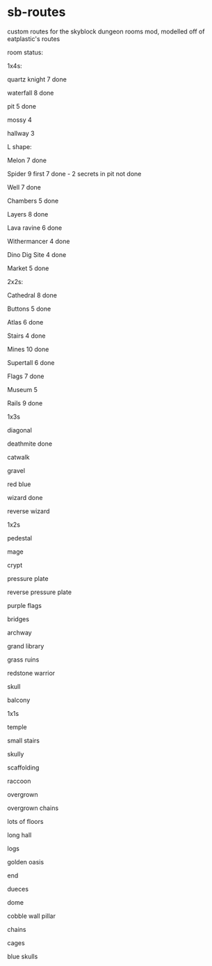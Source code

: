 # sb-routes
custom routes for the skyblock dungeon rooms mod, modelled off of eatplastic's routes

room status:


1x4s:


quartz knight 7 done

waterfall 8 done

pit 5 done

mossy 4

hallway 3


L shape:

Melon 7 done

Spider 9 first 7 done - 2 secrets in pit not done

Well 7 done

Chambers 5 done

Layers 8 done

Lava ravine 6 done

Withermancer 4 done

Dino Dig Site 4 done

Market 5 done


2x2s:


Cathedral 8 done

Buttons 5 done

Atlas 6 done

Stairs 4 done

Mines 10 done

Supertall 6 done

Flags 7 done

Museum 5 

Rails 9 done




1x3s

diagonal

deathmite done

catwalk

gravel

red blue

wizard done

reverse wizard


1x2s

pedestal

mage

crypt

pressure plate

reverse pressure plate

purple flags

bridges

archway

grand library

grass ruins

redstone warrior

skull

balcony

1x1s

temple

small stairs

skully

scaffolding

raccoon

overgrown

overgrown chains

lots of floors

long hall

logs

golden oasis

end

dueces

dome

cobble wall pillar

chains

cages

blue skulls






